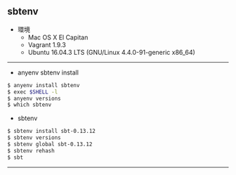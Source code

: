 ## sbtenv

* 環境
  * Mac OS X El Capitan
  * Vagrant 1.9.3
  * Ubuntu 16.04.3 LTS (GNU/Linux 4.4.0-91-generic x86_64)

---

* anyenv sbtenv install
```bash
$ anyenv install sbtenv
$ exec $SHELL -l
$ anyenv versions
$ which sbtenv
```

* sbtenv
```bash
$ sbtenv install sbt-0.13.12
$ sbtenv versions
$ sbtenv global sbt-0.13.12
$ sbtenv rehash
$ sbt
```

---


